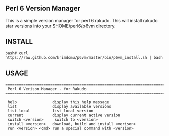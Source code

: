 ## Perl 6 Version Manager

This is a simple version manager for perl 6 rakudo. This will install rakudo star versions into your $HOME/perl6/p6vm directory.

## INSTALL

```
bash# curl https://raw.github.com/krimdomu/p6vm/master/bin/p6vm_install.sh | bash
```

## USAGE

```
================================================================================
 Perl 6 Verison Manager - for Rakudo
================================================================================

 help                display this help message
 list                display available versions
 list-local          list local version
 current             display current active version
 switch <version>     switch to <version>
 install <version>   download, build and install <verison>
 run <version> <cmd> run a special command with <version>
```
